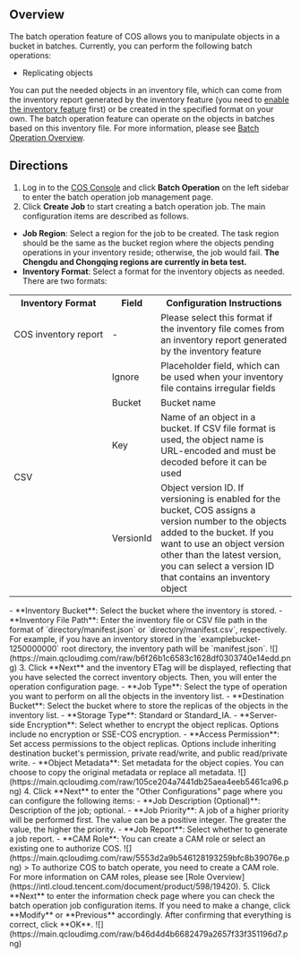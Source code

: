 ## Overview

The batch operation feature of COS allows you to manipulate objects in a bucket in batches. Currently, you can perform the following batch operations:

- Replicating objects

You can put the needed objects in an inventory file, which can come from the inventory report generated by the inventory feature (you need to [enable the inventory feature](https://intl.cloud.tencent.com/document/product/436/30624) first) or be created in the specified format on your own. The batch operation feature can operate on the objects in batches based on this inventory file. For more information, please see [Batch Operation Overview](https://intl.cloud.tencent.com/document/product/436/32958).

## Directions

1. Log in to the [COS Console](https://console.cloud.tencent.com/cos5) and click **Batch Operation** on the left sidebar to enter the batch operation job management page.
2. Click **Create Job** to start creating a batch operation job. The main configuration items are described as follows.
 - **Job Region**: Select a region for the job to be created. The task region should be the same as the bucket region where the objects pending operations in your inventory reside; otherwise, the job would fail. **The Chengdu and Chongqing regions are currently in beta test.**
 - **Inventory Format**: Select a format for the inventory objects as needed. There are two formats:
<table>
   <tr>
      <th>Inventory Format</th>
      <th>Field</th>
      <th>Configuration Instructions</th>
   </tr>
   <tr>
      <td nowrap="nowrap">COS inventory report</td>
      <td>-</td>
      <td>Please select this format if the inventory file comes from an inventory report generated by the inventory feature</td>
   </tr>
   <tr>
      <td rowspan="4">CSV</td>
      <td>Ignore</td>
      <td>Placeholder field, which can be used when your inventory file contains irregular fields</td>
   </tr>
   <tr>
      <td>Bucket</td>
      <td>Bucket name</td>
   </tr>
   <tr>
      <td>Key</td>
      <td>Name of an object in a bucket. If CSV file format is used, the object name is URL-encoded and must be decoded before it can be used</td>
   </tr>
   <tr>
      <td>VersionId</td>
      <td>Object version ID. If versioning is enabled for the bucket, COS assigns a version number to the objects added to the bucket. If you want to use an object version other than the latest version, you can select a version ID that contains an inventory object</td>
   </tr>
</table>
 - **Inventory Bucket**: Select the bucket where the inventory is stored.
 - **Inventory File Path**: Enter the inventory file or CSV file path in the format of `directory/manifest.json` or `directory/manifest.csv`, respectively. For example, if you have an inventory stored in the `examplebucket-1250000000` root directory, the inventory path will be `manifest.json`. 
![](https://main.qcloudimg.com/raw/b6f26b1c6583c1628df0303740e14edd.png)
3. Click **Next** and the inventory ETag will be displayed, reflecting that you have selected the correct inventory objects. Then, you will enter the operation configuration page.
	- **Job Type**: Select the type of operation you want to perform on all the objects in the inventory list.
	- **Destination Bucket**: Select the bucket where to store the replicas of the objects in the inventory list.
	- **Storage Type**: Standard or Standard_IA.
	- **Server-side Encryption**: Select whether to encrypt the object replicas. Options include no encryption or SSE-COS encryption.
	- **Access Permission**: Set access permissions to the object replicas. Options include inheriting destination bucket's permission, private read/write, and public read/private write.
	- **Object Metadata**: Set metadata for the object copies. You can choose to copy the original metadata or replace all metadata.
  ![](https://main.qcloudimg.com/raw/105ce204a7441db25aea4eeb5461ca96.png)
4. Click **Next** to enter the "Other Configurations" page where you can configure the following items:
 - **Job Description (Optional)**: Description of the job; optional.
 - **Job Priority**: A job of a higher priority will be performed first. The value can be a positive integer. The greater the value, the higher the priority.
 - **Job Report**: Select whether to generate a job report.
 - **CAM Role**: You can create a CAM role or select an existing one to authorize COS.
![](https://main.qcloudimg.com/raw/5553d2a9b546128193259bfc8b39076e.png)
> To authorize COS to batch operate, you need to create a CAM role. For more information on CAM roles, please see [Role Overview](https://intl.cloud.tencent.com/document/product/598/19420).
5. Click **Next** to enter the information check page where you can check the batch operation job configuration items. If you need to make a change, click **Modify** or **Previous** accordingly. After confirming that everything is correct, click **OK**.
![](https://main.qcloudimg.com/raw/b46d4d4b6682479a2657f33f351196d7.png)
